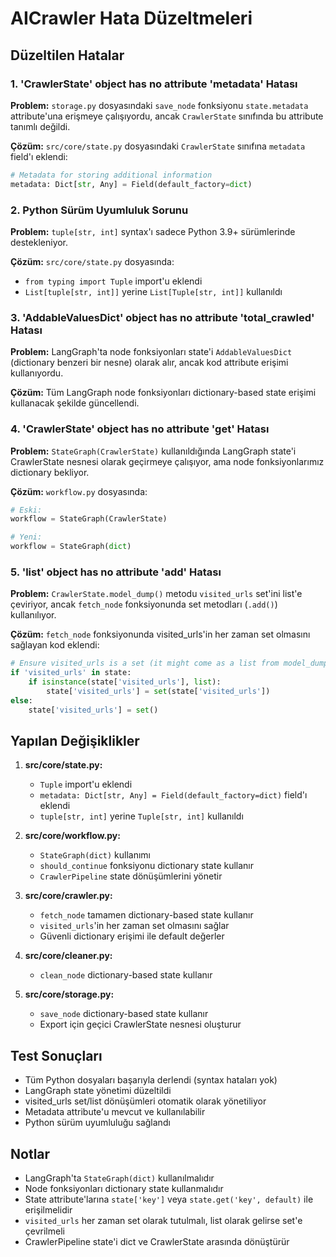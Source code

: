 # AICrawler Hata Düzeltmeleri

## Düzeltilen Hatalar

### 1. 'CrawlerState' object has no attribute 'metadata' Hatası
**Problem:** `storage.py` dosyasındaki `save_node` fonksiyonu `state.metadata` attribute'una erişmeye çalışıyordu, ancak `CrawlerState` sınıfında bu attribute tanımlı değildi.

**Çözüm:** `src/core/state.py` dosyasındaki `CrawlerState` sınıfına `metadata` field'ı eklendi:
```python
# Metadata for storing additional information
metadata: Dict[str, Any] = Field(default_factory=dict)
```

### 2. Python Sürüm Uyumluluk Sorunu
**Problem:** `tuple[str, int]` syntax'ı sadece Python 3.9+ sürümlerinde destekleniyor.

**Çözüm:** `src/core/state.py` dosyasında:
- `from typing import Tuple` import'u eklendi
- `List[tuple[str, int]]` yerine `List[Tuple[str, int]]` kullanıldı

### 3. 'AddableValuesDict' object has no attribute 'total_crawled' Hatası
**Problem:** LangGraph'ta node fonksiyonları state'i `AddableValuesDict` (dictionary benzeri bir nesne) olarak alır, ancak kod attribute erişimi kullanıyordu.

**Çözüm:** Tüm LangGraph node fonksiyonları dictionary-based state erişimi kullanacak şekilde güncellendi.

### 4. 'CrawlerState' object has no attribute 'get' Hatası
**Problem:** `StateGraph(CrawlerState)` kullanıldığında LangGraph state'i CrawlerState nesnesi olarak geçirmeye çalışıyor, ama node fonksiyonlarımız dictionary bekliyor.

**Çözüm:** `workflow.py` dosyasında:
```python
# Eski:
workflow = StateGraph(CrawlerState)

# Yeni:
workflow = StateGraph(dict)
```

### 5. 'list' object has no attribute 'add' Hatası
**Problem:** `CrawlerState.model_dump()` metodu `visited_urls` set'ini list'e çeviriyor, ancak `fetch_node` fonksiyonunda set metodları (`.add()`) kullanılıyor.

**Çözüm:** `fetch_node` fonksiyonunda visited_urls'in her zaman set olmasını sağlayan kod eklendi:
```python
# Ensure visited_urls is a set (it might come as a list from model_dump)
if 'visited_urls' in state:
    if isinstance(state['visited_urls'], list):
        state['visited_urls'] = set(state['visited_urls'])
else:
    state['visited_urls'] = set()
```

## Yapılan Değişiklikler

1. **src/core/state.py:**
   - `Tuple` import'u eklendi
   - `metadata: Dict[str, Any] = Field(default_factory=dict)` field'ı eklendi
   - `tuple[str, int]` yerine `Tuple[str, int]` kullanıldı

2. **src/core/workflow.py:**
   - `StateGraph(dict)` kullanımı
   - `should_continue` fonksiyonu dictionary state kullanır
   - `CrawlerPipeline` state dönüşümlerini yönetir

3. **src/core/crawler.py:**
   - `fetch_node` tamamen dictionary-based state kullanır
   - `visited_urls`'in her zaman set olmasını sağlar
   - Güvenli dictionary erişimi ile default değerler

4. **src/core/cleaner.py:**
   - `clean_node` dictionary-based state kullanır

5. **src/core/storage.py:**
   - `save_node` dictionary-based state kullanır
   - Export için geçici CrawlerState nesnesi oluşturur

## Test Sonuçları

- Tüm Python dosyaları başarıyla derlendi (syntax hataları yok)
- LangGraph state yönetimi düzeltildi
- visited_urls set/list dönüşümleri otomatik olarak yönetiliyor
- Metadata attribute'u mevcut ve kullanılabilir
- Python sürüm uyumluluğu sağlandı

## Notlar

- LangGraph'ta `StateGraph(dict)` kullanılmalıdır
- Node fonksiyonları dictionary state kullanmalıdır
- State attribute'larına `state['key']` veya `state.get('key', default)` ile erişilmelidir
- `visited_urls` her zaman set olarak tutulmalı, list olarak gelirse set'e çevrilmeli
- CrawlerPipeline state'i dict ve CrawlerState arasında dönüştürür